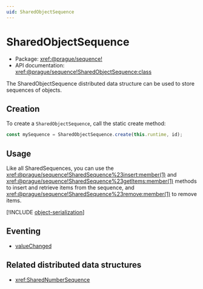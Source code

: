 ```yaml
---
uid: SharedObjectSequence
---
```


# SharedObjectSequence

* Package: <xref:@prague/sequence!>
* API documentation: <xref:@prague/sequence!SharedObjectSequence:class>

The SharedObjectSequence distributed data structure can be used to store sequences of objects.

## Creation

To create a `SharedObjectSequence`, call the static create method:

```typescript
const mySequence = SharedObjectSequence.create(this.runtime, id);
```

## Usage

Like all SharedSequences, you can use the <xref:@prague/sequence!SharedSequence%23insert:member(1)> and
<xref:@prague/sequence!SharedSequence%23getItems:member(1)> methods to insert and retrieve items from the sequence, and
<xref:@prague/sequence!SharedSequence%23remove:member(1)> to remove items.

[!INCLUDE [object-serialization](../includes/object-serialization.md)]

## Eventing

* [valueChanged](xref:@prague/sequence!SharedSegmentSequence%23on:member(3))

## Related distributed data structures

* <xref:SharedNumberSequence>
